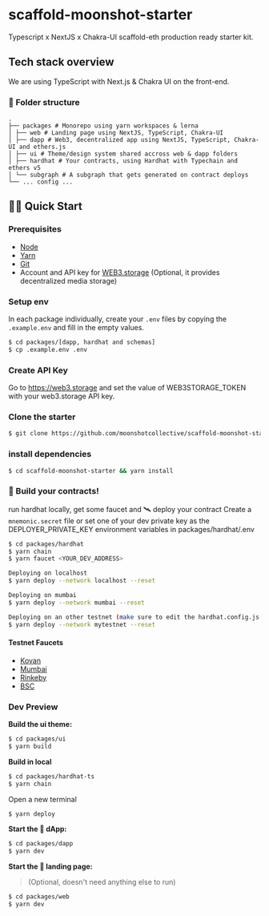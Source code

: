 # scaffold-moonshot-starter

Typescript x NextJS x Chakra-UI scaffold-eth production ready starter kit.

## Tech stack overview

We are using TypeScript with Next.js & Chakra UI on the front-end.

### 📁 Folder structure

```
.
├── packages # Monorepo using yarn workspaces & lerna
│ ├── web # Landing page using NextJS, TypeScript, Chakra-UI
│ ├── dapp # Web3, decentralized app using NextJS, TypeScript, Chakra-UI and ethers.js
│ ├── ui # Theme/design system shared accross web & dapp folders
│ ├── hardhat # Your contracts, using Hardhat with Typechain and ethers v5
│ └── subgraph # A subgraph that gets generated on contract deploys
└── ... config ...
```

## 🏄‍♂️ Quick Start

### Prerequisites

- [Node](https://nodejs.org/en/download/)
- [Yarn](https://classic.yarnpkg.com/en/docs/install/)
- [Git](https://git-scm.com/downloads)
- Account and API key for [WEB3.storage](https://web3.storage/) (Optional, it provides decentralized media storage)

### Setup env

In each package individually, create your `.env` files by copying the `.example.env` and fill in the empty values.

```sh
$ cd packages/[dapp, hardhat and schemas]
$ cp .example.env .env
```

### Create API Key

Go to https://web3.storage and set the value of WEB3STORAGE_TOKEN with your web3.storage API key.

### Clone the starter

```sh
$ git clone https://github.com/moonshotcollective/scaffold-moonshot-starter.git
```

### install dependencies

```sh
$ cd scaffold-moonshot-starter && yarn install
```

### 👷‍ Build your contracts!

run hardhat locally, get some faucet and 🛰 deploy your contract
Create a `mnemonic.secret` file or set one of your dev private key as the DEPLOYER_PRIVATE_KEY environment variables in packages/hardhat/.env

```sh
$ cd packages/hardhat
$ yarn chain
$ yarn faucet <YOUR_DEV_ADDRESS>

Deploying on localhost
$ yarn deploy --network localhost --reset

Deploying on mumbai
$ yarn deploy --network mumbai --reset

Deploying on an other testnet (make sure to edit the hardhat.config.js first)
$ yarn deploy --network mytestnet --reset
```

#### Testnet Faucets

- [Kovan](https://faucets.chain.link/kovan)
- [Mumbai](https://faucet.polygon.technology/)
- [Rinkeby](https://faucet.rinkeby.io/)
- [BSC](https://testnet.binance.org/faucet-smart)

### Dev Preview

**Build the ui theme:**

```bash
$ cd packages/ui
$ yarn build
```

**Build in local**

```bash
$ cd packages/hardhat-ts
$ yarn chain
```

Open a new terminal

```bash
$ yarn deploy
```

**Start the 📱 dApp:**

```bash
$ cd packages/dapp
$ yarn dev
```

**Start the 📱 landing page:**

> (Optional, doesn't need anything else to run)

```sh
$ cd packages/web
$ yarn dev
```
